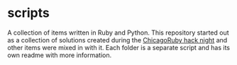 # scripts

A collection of items written in Ruby and Python. This repository started out as a collection of solutions created during the [ChicagoRuby hack night](http://www.meetup.com/ChicagoRuby/) and other items were mixed in with it. Each folder is a separate script and has its own readme with more information.